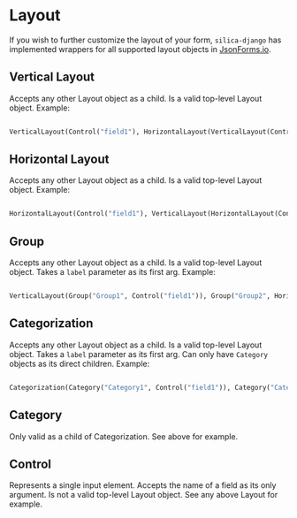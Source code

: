 # Layout
If you wish to further customize the layout of your form, `silica-django` has implemented wrappers for all supported
layout objects in [JsonForms.io](https://jsonforms.io).

## Vertical Layout
Accepts any other Layout object as a child. Is a valid top-level Layout object. Example:
```python

VerticalLayout(Control("field1"), HorizontalLayout(VerticalLayout(Control("field2"), Control("field3"))))

```

## Horizontal Layout
Accepts any other Layout object as a child. Is a valid top-level Layout object. Example:
```python

HorizontalLayout(Control("field1"), VerticalLayout(HorizontalLayout(Control("field2"), Control("field3"))))

```
## Group
Accepts any other Layout object as a child. Is a valid top-level Layout object. Takes a `label` parameter as its first arg. Example:
```python

VerticalLayout(Group("Group1", Control("field1")), Group("Group2", HorizontalLayout(VerticalLayout(Control("field2"), Control("field3")))))

```

## Categorization
Accepts any other Layout object as a child. Is a valid top-level Layout object. Takes a `label` parameter as its first arg. Can only have `Category` objects as its direct children. Example:
```python

Categorization(Category("Category1", Control("field1")), Category("Category2", HorizontalLayout(VerticalLayout(Control("field2"), Control("field3")))))

```
## Category
Only valid as a child of Categorization. See above for example.

## Control
Represents a single input element. Accepts the name of a field as its only argument. Is not a valid top-level Layout object. See any
above Layout for example.